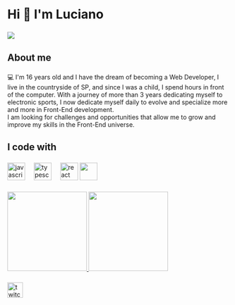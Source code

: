 <h1 align="left">Hi 👋 I'm Luciano</h1>

###

<img src ="https://i.pinimg.com/originals/bf/1a/7d/bf1a7d9105559a71832435ee8b425ff6.gif">

###

<h2 align="left">About me</h2>

###

<p align="left">💻 I'm 16 years old and I have the dream of becoming a Web Developer, I live in the countryside of SP, and since I was a child, I spend hours in front of the computer. With a journey of more than 3 years dedicating myself to electronic sports, I now dedicate myself daily to evolve and specialize more and more in Front-End development.
<br>
I am looking for challenges and opportunities that allow me to grow and improve my skills in the Front-End universe.</p>

###

<h2 align="left">I code with</h2>

###

<div align="left">
  <img src="https://cdn.jsdelivr.net/gh/devicons/devicon/icons/javascript/javascript-original.svg" height="40" alt="javascript logo"  />
  <img width="12" />
  <img src="https://cdn.jsdelivr.net/gh/devicons/devicon/icons/typescript/typescript-original.svg" height="40" alt="typescript logo"  />
  <img width="12" />
  <img src="https://cdn.jsdelivr.net/gh/devicons/devicon/icons/react/react-original.svg" height="40" alt="react logo" />
  <img loading="lazy" src="https://cdn.jsdelivr.net/gh/devicons/devicon/icons/git/git-original.svg" width="40" height="40"/>
</div>

###

<div>
<a href="https://github.com/lucianogasquess">
<img loading="lazy" height="180em" src="https://github-readme-stats.vercel.app/api/top-langs/?username=lucianogasquess&layout=compact&langs_count=7&theme=dracula"/>
<img loading="lazy" height="180em" src="https://github-readme-stats.vercel.app/api?username=lucianogasquess&show_icons=true&theme=dracula&include_all_commits=true&count_private=true"/>
</div>

###

<div align="left">
   <a href="https://www.twitch.tv/lukke7x"><img src="https://img.shields.io/static/v1?message=Twitch&logo=twitch&label=&color=9146FF&logoColor=white&labelColor=&style=for-the-badge" height="35" alt="twitch logo"/></a>
 
</div>

###

